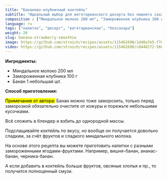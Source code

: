 ```yaml
---
title: "Бананово-клубничный коктейль"
subtitle: "Идеальный выбор для вегетарианского десерта без лишнего сахара"
composition : ["Миндальное молоко 200 мл", "Замороженная клубника 100 г", "Банан 1 небольшая шт."]
language: ru
tags: ["напиток", "десерт", "вегетарианское", "безсахара"]
weight: 20
slug: banana-strawberry-smoothie
image: https://github.com/stroich/recipes/assets/115462690/1d48a7e5-f7e8-4403-8579-eba412788f8d
video: https://github.com/stroich/recipes/assets/115462690/c84401f2-568f-4b1f-ba98-9fcf9f473692
---
```



**Ингредиенты:**

* Миндальное молоко 200 мл
* Замороженная клубника 100 г
* Банан 1 небольшая шт.


**Способ приготовления:**

<mark>Примечание от автора:</mark> Банан можно тоже заморозить, только перед заморозкой обязательно очистите от кожуры и порежьте небольшими кусочками.

Всё сложить в блендер и взбить до однородной массы.

Подслащивайте коктейль по вкусу, но вообще он получается довольно сладким, за счёт фруктов и сладкого миндального молока.

На основе этого рецепта вы можете приготовить напитки с разными замороженными ягодами-фруктами. Например, вишня-банан, ананас-банан, черника-банан.

А если добавить в коктейль больше фруктов, овсяные хлопья и пр., то получится полноценный смузи.

